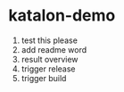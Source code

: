 # katalon-demo



1. test this please
2. add readme word
3. result overview
4. trigger release
5. trigger build